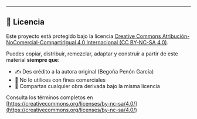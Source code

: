 ---

## 📄 Licencia

Este proyecto está protegido bajo la licencia [Creative Commons Atribución-NoComercial-CompartirIgual 4.0 Internacional (CC BY-NC-SA 4.0)](LICENSE.md).

Puedes copiar, distribuir, remezclar, adaptar y construir a partir de este material **siempre que**:

- ✍️ Des crédito a la autora original (Begoña Penón García)  
- 🚫 No lo utilices con fines comerciales  
- 🔁 Compartas cualquier obra derivada bajo la misma licencia  

Consulta los términos completos en [https://creativecommons.org/licenses/by-nc-sa/4.0/](https://creativecommons.org/licenses/by-nc-sa/4.0/)
